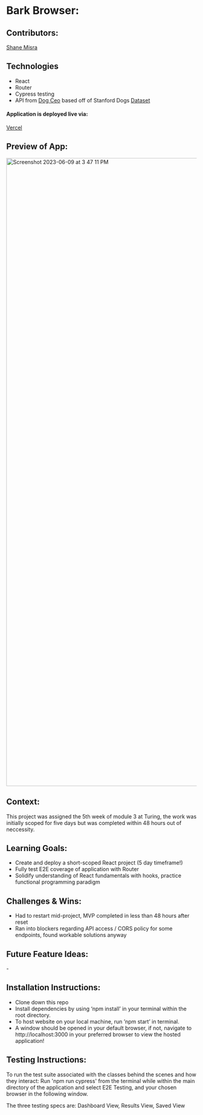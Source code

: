 # Bark Browser:
[//]: <>

## Contributors:
[//]: <>
[Shane Misra](https://github.com/sdmisra) 

## Technologies
- React
- Router
- Cypress testing
- API from [Dog Ceo](https://dog.ceo/dog-api/) based off of Stanford Dogs [Dataset](http://vision.stanford.edu/aditya86/ImageNetDogs/)

#### Application is deployed live via:

[Vercel](https://bark-park.vercel.app/)

## Preview of App:
<img width="1660" alt="Screenshot 2023-06-09 at 3 47 11 PM" src="https://github.com/sdmisra/BarkPark/assets/117242156/a1e2e4e7-9e55-4ba4-9a9a-dee14cd53dc7">

## Context:
[//]: <>

This project was assigned the 5th week of module 3 at Turing, the work was initially scoped for five days but was completed within 48 hours out of neccessity.

## Learning Goals:
[//]: <>
- Create and deploy a short-scoped React project (5 day timeframe!)
- Fully test E2E coverage of application with Router
- Solidify understanding of React fundamentals with hooks, practice functional programming paradigm

## Challenges & Wins:
- Had to restart mid-project, MVP completed in less than 48 hours after reset
- Ran into blockers regarding API access / CORS policy for some endpoints, found workable solutions anyway

## Future Feature Ideas:
[//]: <>
-

## Installation Instructions:
[//]: <>

- Clone down this repo
- Install dependencies by using ‘npm install’ in your terminal within the root directory.
- To host website on your local machine, run ’npm start’ in terminal.
- A window should be opened in your default browser, if not, navigate to http://localhost:3000 in your preferred browser to view the hosted application!

## Testing Instructions:
[//]: <>
To run the test suite associated with the classes behind the scenes and how they interact: 
Run 'npm run cypress' from the terminal while within the main directory of the application and select E2E Testing, and your chosen browser in the following window.

The three testing specs are: Dashboard View, Results View, Saved View
